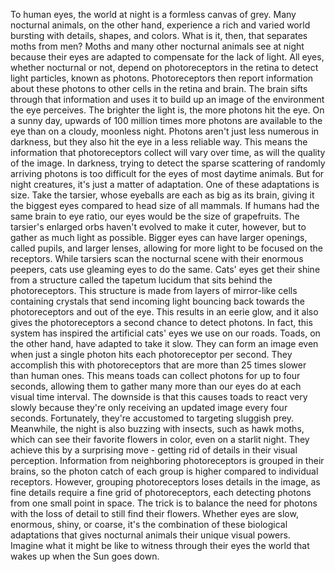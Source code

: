 
To human eyes, the world at night
is a formless canvas of grey.
Many nocturnal animals, on the other hand,
experience a rich and varied world
bursting with details, shapes, and colors.
What is it, then, that separates moths
from men?
Moths and many other nocturnal animals
see at night
because their eyes are adapted 
to compensate for the lack of light.
All eyes, whether nocturnal or not,
depend on photoreceptors in the retina
to detect light particles,
known as photons.
Photoreceptors then report information
about these photons to other cells
in the retina and brain.
The brain sifts through that information
and uses it to build up an image
of the environment the eye perceives.
The brighter the light is,
the more photons hit the eye.
On a sunny day,
upwards of 100 million times 
more photons are available to the eye
than on a cloudy, moonless night.
Photons aren&#39;t just less numerous 
in darkness,
but they also hit the eye 
in a less reliable way.
This means the information 
that photoreceptors collect
will vary over time,
as will the quality of the image.
In darkness, trying to detect the sparse
scattering of randomly arriving photons
is too difficult for the eyes
of most daytime animals.
But for night creatures, 
it&#39;s just a matter of adaptation.
One of these adaptations is size.
Take the tarsier, whose eyeballs
are each as big as its brain,
giving it the biggest eyes compared 
to head size of all mammals.
If humans had the same brain to eye ratio,
our eyes would be the size of grapefruits.
The tarsier&#39;s enlarged orbs haven&#39;t 
evolved to make it cuter, however,
but to gather as much light as possible.
Bigger eyes can have larger openings,
called pupils,
and larger lenses,
allowing for more light to be focused
on the receptors.
While tarsiers scan the nocturnal scene
with their enormous peepers,
cats use gleaming eyes to do the same.
Cats&#39; eyes get their shine from
a structure called the tapetum lucidum
that sits behind the photoreceptors.
This structure is made from layers
of mirror-like cells containing crystals
that send incoming light
bouncing back towards the photoreceptors
and out of the eye.
This results in an eerie glow,
and it also gives the photoreceptors
a second chance to detect photons.
In fact, this system has inspired the
artificial cats&#39; eyes we use on our roads.
Toads, on the other hand, have adapted
to take it slow.
They can form an image
even when just a single photon 
hits each photoreceptor per second.
They accomplish this with photoreceptors
that are more than 25 times slower 
than human ones.
This means toads can collect photons
for up to four seconds,
allowing them to gather many more
than our eyes do
at each visual time interval.
The downside is that this causes toads
to react very slowly
because they&#39;re only receiving
an updated image every four seconds.
Fortunately, they&#39;re accustomed
to targeting sluggish prey.
Meanwhile, the night is also buzzing
with insects,
such as hawk moths,
which can see their favorite flowers
in color, even on a starlit night.
They achieve this by a surprising move -
getting rid of details 
in their visual perception.
Information from neighboring
photoreceptors is grouped in their brains,
so the photon catch of each group
is higher
compared to individual receptors.
However, grouping photoreceptors
loses details in the image,
as fine details require a fine grid
of photoreceptors,
each detecting photons from one
small point in space.
The trick is to balance the need
for photons with the loss of detail
to still find their flowers.
Whether eyes are slow, enormous,
shiny, or coarse,
it&#39;s the combination 
of these biological adaptations
that gives nocturnal animals their unique
visual powers.
Imagine what it might be like to witness
through their eyes
the world that wakes up
when the Sun goes down.
